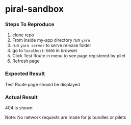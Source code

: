 # piral-sandbox

### Steps To Reproduce
1. clone repo
2. From inside my-app directory run `yarn`
3. run `yarn server` to serve release folder
4. go to `localhost:5000` in browser
5. Click Test Route in menu to see page registered by pilet
6. Refresh page

### Expected Result 
Test Route page should be displayed

### Actual Result
404 is shown

Note: No network requests are made for js bundles or pilets
